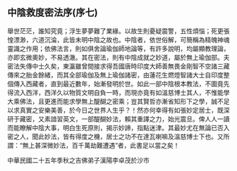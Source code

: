 ## 中陰救度密法序(序七)

舉世茫茫，誰知究竟；浮生夢夢難了業緣。以故生則憂疑震警，五性煩惱；死更張惶漂渺，六道沉淪，此皆未明中陰之故也。中陰者，依世俗解，可簡稱為精魄神魂靈識之作用；依佛法言，則如俱舍論瑜伽師地論等，有許多說明，均屬顯教理論，亦即玄微奧妙，不易透澈。其在密法，則有中陰成就之妙道，屬於無上瑜伽部。夫密法失傳中士久矣，東瀛雖曾間接求得吾國唐時印度大師善無畏金剛智不空諸三藏傳來之胎金餘緒，而其全部瑜伽及無上瑜伽諸密，由蓮花生燃燈智諸大士自印度整個傳入西藏者，直到最近數年，始漸發明於世。如此一部中陰根本教法，不圖竟先得流入西洋，西洋久以物質文明自負一時，而現亦竟有如溫慈博士其人，不惟能學大乘佛法，且更進而能求學無上醍醐之密乘；豈其賢哲亦漸省知形下之學，誠不足以求真實之安樂美善，於今日之世界人生乎？！然亦何幸得有如張妙定居士，既深研于藏密，又素諳習英文，一部醍醐妙法，賴其重譯之力，始光震旦。俾人人一讀而能瞭解中陰大事，明白生死原則，揭示妙諦，指點迷津。其最妙尤在無論已否入密之人，聞此妙法，皆有得度之機，居士之功不在達瓦喇嘛及溫慈博士下也。又所謂：“無上甚深微妙法，百千萬劫難遭遇”者，此書足以當之矣！

中華民國二十五年季秋之吉佛弟子漢陽李卓茂於沙市